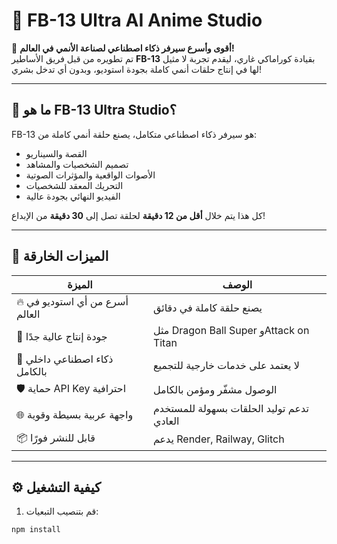 # 🌟 FB-13 Ultra AI Anime Studio

🚀 **أقوى وأسرع سيرفر ذكاء اصطناعي لصناعة الأنمي في العالم!**  
تم تطويره من قبل فريق الأساطير **FB-13** بقيادة كوراماكي غاري، ليقدم تجربة لا مثيل لها في إنتاج حلقات أنمي كاملة بجودة استوديو، وبدون أي تدخل بشري!

---

## 🎯 ما هو FB-13 Ultra Studio؟

FB-13 هو سيرفر ذكاء اصطناعي متكامل، يصنع حلقة أنمي كاملة من:
- القصة والسيناريو
- تصميم الشخصيات والمشاهد
- الأصوات الواقعية والمؤثرات الصوتية
- التحريك المعقد للشخصيات
- الفيديو النهائي بجودة عالية

كل هذا يتم خلال **أقل من 12 دقيقة** لحلقة تصل إلى **30 دقيقة** من الإبداع!

---

## 💎 الميزات الخارقة

| الميزة | الوصف |
|--------|--------|
| 🔥 أسرع من أي استوديو في العالم | يصنع حلقة كاملة في دقائق |
| 🎥 جودة إنتاج عالية جدًا | مثل Dragon Ball Super وAttack on Titan |
| 🧠 ذكاء اصطناعي داخلي بالكامل | لا يعتمد على خدمات خارجية للتجميع |
| 🛡️ حماية API Key احترافية | الوصول مشفّر ومؤمن بالكامل |
| 🌐 واجهة عربية بسيطة وقوية | تدعم توليد الحلقات بسهولة للمستخدم العادي |
| 📦 قابل للنشر فورًا | يدعم Render, Railway, Glitch |

---

## ⚙️ كيفية التشغيل

1. قم بتنصيب التبعيات:

```bash
npm install
